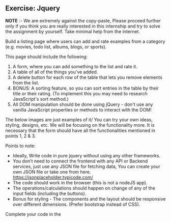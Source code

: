 ## Exercise: Jquery

**NOTE** :- We are extremely against the copy-paste, Please proceed further only if you think you are really interested in this internship and try to solve the assignment by yourself. Take minimal help from the internet.

Build a listing page where users can add and rate examples from a category (e.g. movies, todo list, albums, blogs, or sports). 

This page should include the following:
1. A form, where you can add something to the list and rate it.
2. A table of all of the things you've added.
3. A delete button for each row of the table that lets you remove elements from the list.
4. BONUS: A sorting feature, so you can sort entries in the table by their title or their rating. (To implement this you may need to research JavaScript's sort method.)
5. All DOM manipulation should be done using jQuery - don't use any vanilla JavaScript properties or methods to interact with the DOM!

The below images are just examples of it/ You can try your own ideas, styling, designs, etc.
We will be focusing on the functionality more. 
It is necessary that the form should have all the functionalities mentioned in points 1, 2 & 3.


Points to note:
	
- Ideally, Write code in pure jquery without using any other frameworks.
- You don’t need to connect the frontend with any API or Backend services, just use any JSON file for fetching data, You can create your own JSON file or take one from here. https://jsonplaceholder.typicode.com/
- The code should work in the browser (this is not a nodeJS app).
- The operations/calculations should happen on change of any of the input fields (including the buttons).
- Bonus for styling - The components and the layout should be responsive over different dimensions. (Prefer bootstrap instead of CSS).

Complete your code in the <script> tag in the same file.

Upload the codes in your public GitHub repository and On completion, 
#### Mail us the GitHub link at the below-mentioned email address.
#### Mail Id:- theomoule@gmail.com

Once you’ve sent us your code. You’ll hear back from us in 1-3 business days. If you haven’t heard from us in 3 business days (Mon - Fri). Let us know.

### All the best!
